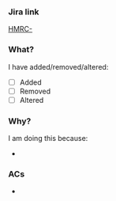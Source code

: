 ### Jira link

[HMRC-<TODO>](https://transformuk.atlassian.net/browse/HMRC-<TODO>)

### What?

I have added/removed/altered:

- [ ] Added
- [ ] Removed
- [ ] Altered

### Why?

I am doing this because:

-

### ACs

-
